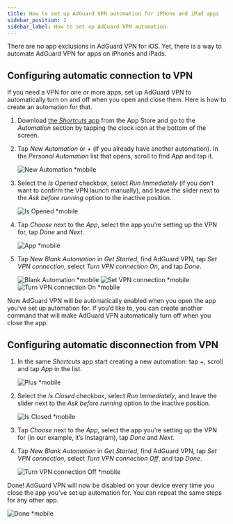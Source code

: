 ```yaml
---
title: How to set up AdGuard VPN automation for iPhone and iPad apps
sidebar_position: 2
sidebar_label: How to set up AdGuard VPN automation
---
```


There are no app exclusions in AdGuard VPN for iOS. Yet, there is a way to automate AdGuard VPN for apps on iPhones and iPads.

## Configuring automatic connection to VPN

If you need a VPN for one or more apps, set up AdGuard VPN to automatically turn on and off when you open and close them. Here is how to create an automation for that.

1. Download [the *Shortcuts* app](https://apps.apple.com/us/app/shortcuts/id915249334) from the App Store and go to the *Automation* section by tapping the clock icon at the bottom of the screen.

1. Tap *New Automation* or + (if you already have another automation). In the *Personal Automation* list that opens, scroll to find *App* and tap it.

    ![New Automation *mobile](https://cdn.adguardvpn.com/content/kb/vpn/ios/automation/newautomation.png)

1. Select the *Is Opened* checkbox, select *Run Immediately* (if you don’t want to confirm the VPN launch manually), and leave the slider next to the *Ask before running* option to the inactive position.

    ![Is Opened *mobile](https://cdn.adguardvpn.com/content/kb/vpn/ios/automation/isopened.png)

1. Tap *Choose* next to the *App*, select the app you’re setting up the VPN for, tap *Done* and *Next*.

    ![App *mobile](https://cdn.adguardvpn.com/content/kb/vpn/ios/automation/app.png)

1. Tap *New Blank Automation* in *Get Started*, find AdGuard VPN, tap *Set VPN connection*, select *Turn VPN connection On*, and tap *Done*.

    ![Blank Automation *mobile](https://cdn.adguardvpn.com/content/kb/vpn/ios/automation/blankautomation.png) ![Set VPN connection *mobile](https://cdn.adguardvpn.com/content/kb/vpn/ios/automation/setvpnconnection.png) ![Turn VPN connection On *mobile](https://cdn.adguardvpn.com/content/kb/vpn/ios/automation/turnvpnconnectionon.png)

Now AdGuard VPN will be automatically enabled when you open the app you’ve set up automation for. If you’d like to, you can create another command that will make AdGuard VPN automatically turn off when you close the app.

## Configuring automatic disconnection from VPN

1. In the same *Shortcuts* app start creating a new automation: tap +, scroll and tap *App* in the list.

    ![Plus *mobile](https://cdn.adguardvpn.com/content/kb/vpn/ios/automation/plus.png)

1. Select the *Is Closed* checkbox, select *Run Immediately*, and leave the slider next to the *Ask before running* option to the inactive position.

    ![Is Closed *mobile](https://cdn.adguardvpn.com/content/kb/vpn/ios/automation/isclosed.png)

1. Tap *Choose* next to the *App*, select the app you’re setting up the VPN for (in our example, it’s Instagram), tap *Done* and *Next*.

1. Tap *New Blank Automation* in *Get Started*, find AdGuard VPN, tap *Set VPN connection*, select *Turn VPN connection Off*, and tap *Done*.

    ![Turn VPN connection Off *mobile](https://cdn.adguardvpn.com/content/kb/vpn/ios/automation/turnvpnconnectionoff.png)

Done! AdGuard VPN will now be disabled on your device every time you close the app you’ve set up automation for. You can repeat the same steps for any other app.

![Done *mobile](https://cdn.adguardvpn.com/content/kb/vpn/ios/automation/done.png)
